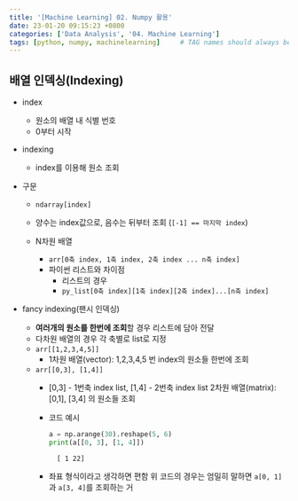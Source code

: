 ```yaml
---
title: '[Machine Learning] 02. Numpy 활용'
date: 23-01-20 09:15:23 +0800
categories: ['Data Analysis', '04. Machine Learning']
tags: [python, numpy, machinelearning]     # TAG names should always be lowercase
---
```


## 배열 인덱싱(Indexing)
- index
    - 원소의 배열 내 식별 번호
    - 0부터 시작
- indexing
    - index를 이용해 원소 조회
- 구문
    - `ndarray[index]`
    - 양수는 index값으로, 음수는 뒤부터 조회 (`[-1] == 마지막 index`)
        
    - N차원 배열
        - `arr[0축 index, 1축 index, 2축 index ... n축 index]`
        - 파이썬 리스트와 차이점
            - 리스트의 경우
            - `py_list[0축 index][1축 index][2축 index]...[n축 index]`

- fancy indexing(팬시 인덱싱)
    - **여러개의 원소를 한번에 조회**할 경우 리스트에 담아 전달
    - 다차원 배열의 경우 각 축별로 list로 지정
    - `arr[[1,2,3,4,5]]`
        - 1차원 배열(vector): 1,2,3,4,5 번 index의 원소들 한번에 조회
    - `arr[[0,3], [1,4]]`
        - [0,3] - 1번축 index list, [1,4] - 2번축 index list
2차원 배열(matrix): [0,1], [3,4] 의 원소들 조회
        - 코드 예시
            ```python
            a = np.arange(30).reshape(5, 6)
            print(a[[0, 3], [1, 4]])
            ```

            
            
            
                [ 1 22]
            
        
        - 좌표 형식이라고 생각하면 편함 위 코드의 경우는 엄밀히 말하면 `a[0, 1]`과 `a[3, 4]`를 조회하는 거
